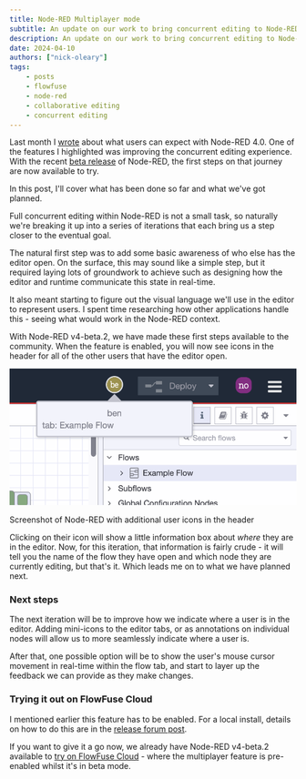 ```yaml
---
title: Node-RED Multiplayer mode
subtitle: An update on our work to bring concurrent editing to Node-RED
description: An update on our work to bring concurrent editing to Node-RED
date: 2024-04-10
authors: ["nick-oleary"]
tags:
    - posts
    - flowfuse
    - node-red
    - collaborative editing
    - concurrent editing
---
```


Last month I [wrote](/blog/2024/03/looking-towards-node-red-4/) about what users
can expect with Node-RED 4.0. One of the features I highlighted was improving the
concurrent editing experience. With the recent [beta release](https://discourse.nodered.org/t/node-red-4-0-0-beta-2-released/87026) of Node-RED, the first
steps on that journey are now available to try.

In this post, I'll cover what has been done so far and what we've got planned.

<!--more-->


Full concurrent editing within Node-RED is not a small task, so naturally we're breaking it up into a series of iterations that each bring us a step closer to the eventual goal.

The natural first step was to add some basic awareness of who else has the editor open. On the surface, this may sound like a simple step, but it required laying lots of groundwork to achieve such as designing how the editor and runtime communicate this state in real-time.

It also meant starting to figure out the visual language we'll use in the editor to represent users. I spent time researching how other applications handle this - seeing what would work in the Node-RED context.

With Node-RED v4-beta.2, we have made these first steps available to the community. When the feature is enabled, you will now see icons in the header for all of the other users that have the editor open. 

![Screenshot of Node-RED with additional user icons in the header](images/nr-multiplayer.png)
<figcaption>Screenshot of Node-RED with additional user icons in the header</figcaption>

Clicking on their icon will show a little information box about *where* they are in the editor. Now, for this iteration, that information is fairly crude - it will tell you the name of the flow they have open and which node they are currently editing, but that's it. Which leads me on to what we have planned next.

### Next steps

The next iteration will be to improve how we indicate where a user is in the editor. Adding mini-icons to the editor tabs, or as annotations on individual nodes will allow us to more seamlessly indicate where a user is.

After that, one possible option will be to show the user's mouse cursor movement in real-time within the flow tab, and start to layer up the feedback we can provide as they make changes.

### Trying it out on FlowFuse Cloud

I mentioned earlier this feature has to be enabled. For a local install, details on how to do this are in the [release forum post](https://discourse.nodered.org/t/node-red-4-0-0-beta-2-released/87026#introducing-multiplayer-mode-2).

If you want to give it a go now, we already have Node-RED v4-beta.2 available to [try on FlowFuse Cloud](https://app.flowfuse.com/) - where the multiplayer feature is pre-enabled whilst it's in beta mode.

